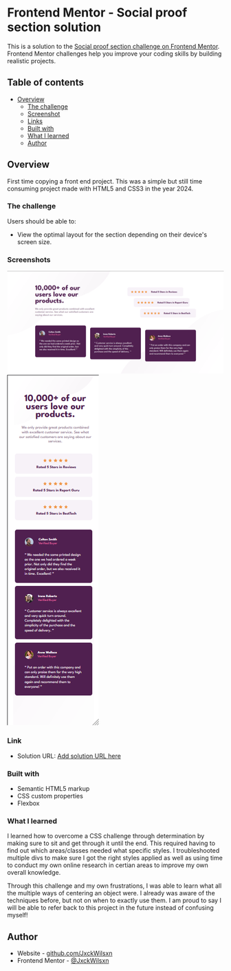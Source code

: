 # Frontend Mentor - Social proof section solution

This is a solution to the [Social proof section challenge on Frontend Mentor](https://www.frontendmentor.io/challenges/social-proof-section-6e0qTv_bA). Frontend Mentor challenges help you improve your coding skills by building realistic projects. 

## Table of contents

- [Overview](#overview)
  - [The challenge](#the-challenge)
  - [Screenshot](#screenshot)
  - [Links](#links)
  - [Built with](#built-with)
  - [What I learned](#what-i-learned)
  - [Author](#author)



## Overview

First time copying a front end project. This was a simple but still time consuming project made with HTML5 and CSS3 in the year 2024.


### The challenge

Users should be able to:

- View the optimal layout for the section depending on their device's screen size.


### Screenshots

![](./solution-desktop.png)
![](./solution-mobile.png)


### Link

- Solution URL: [Add solution URL here](https://github.com/JxckWilsxn/Social-Proof-Section/)


### Built with

- Semantic HTML5 markup
- CSS custom properties
- Flexbox


### What I learned

I learned how to overcome a CSS challenge through determination by making sure to sit and get through it until the end. This required having to find out which areas/classes needed what specific styles. I troubleshooted multiple divs to make sure I got the right styles applied as well as using time to conduct my own online research in certian areas to improve my own overall knowledge.  

Through this challenge and my own frustrations, I was able to learn what all the multiple ways of centering an object were. I already was aware of the techniques before, but not on when to exactly use them. I am proud to say I will be able to refer back to this project in the future instead of confusing myself!


## Author

- Website - [github.com/JxckWilsxn](https://github.com/JxckWilsxn)
- Frontend Mentor - [@JxckWilsxn](https://www.frontendmentor.io/profile/JxckWilsxn)
